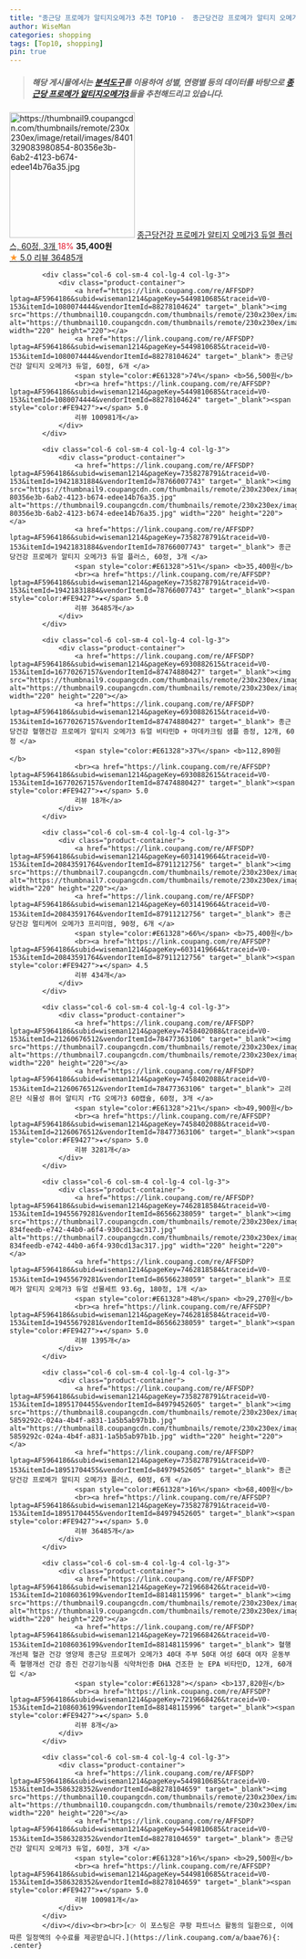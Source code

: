```yaml
---
title: "종근당 프로메가 알티지오메가3 추천 TOP10 -  종근당건강 프로메가 알티지 오메가3 듀얼 플러스, 60정, 3개 "
author: WiseMan
categories: shopping
tags: [Top10, shopping]
pin: true
---
```


> ##### 해당 게시물에서는 [**분석도구**](https://itemscout.io/)를 이용하여 **성별**, **연령별** 등의 데이터를 바탕으로 [**종근당 프로메가 알티지오메가3**](https://link.coupang.com/a/baae76)들을 추천해드리고 있습니다.
<div class="container"><div class="row">
            <div class="col-6 col-sm-4 col-lg-4 col-lg-3">
                <div class="product-container">
                    <a href="https://link.coupang.com/re/AFFSDP?lptag=AF5964186&subid=wiseman1214&pageKey=7358278791&traceid=V0-153&itemId=19421831884&vendorItemId=78766007743" target="_blank"><img src="https://thumbnail9.coupangcdn.com/thumbnails/remote/230x230ex/image/retail/images/8401329083980854-80356e3b-6ab2-4123-b674-edee14b76a35.jpg" alt="https://thumbnail9.coupangcdn.com/thumbnails/remote/230x230ex/image/retail/images/8401329083980854-80356e3b-6ab2-4123-b674-edee14b76a35.jpg" width="220" height="220"></a>
                    <a href="https://link.coupang.com/re/AFFSDP?lptag=AF5964186&subid=wiseman1214&pageKey=7358278791&traceid=V0-153&itemId=19421831884&vendorItemId=78766007743" target="_blank"> 종근당건강 프로메가 알티지 오메가3 듀얼 플러스, 60정, 3개 </a>
                    <span style="color:#E61328">18%</span> <b>35,400원</b>
                    <br><a href="https://link.coupang.com/re/AFFSDP?lptag=AF5964186&subid=wiseman1214&pageKey=7358278791&traceid=V0-153&itemId=19421831884&vendorItemId=78766007743" target="_blank"><span style="color:#FE9427">★</span> 5.0
                    리뷰 36485개</a>
                </div>
            </div>
            
            <div class="col-6 col-sm-4 col-lg-4 col-lg-3">
                <div class="product-container">
                    <a href="https://link.coupang.com/re/AFFSDP?lptag=AF5964186&subid=wiseman1214&pageKey=5449810685&traceid=V0-153&itemId=1080074444&vendorItemId=88278104624" target="_blank"><img src="https://thumbnail10.coupangcdn.com/thumbnails/remote/230x230ex/image/vendor_inventory/2a5c/bd7c5402fdc8917c24ec0491b8b37deaa5eb43b01c7843e204a89b4e1865.jpg" alt="https://thumbnail10.coupangcdn.com/thumbnails/remote/230x230ex/image/vendor_inventory/2a5c/bd7c5402fdc8917c24ec0491b8b37deaa5eb43b01c7843e204a89b4e1865.jpg" width="220" height="220"></a>
                    <a href="https://link.coupang.com/re/AFFSDP?lptag=AF5964186&subid=wiseman1214&pageKey=5449810685&traceid=V0-153&itemId=1080074444&vendorItemId=88278104624" target="_blank"> 종근당건강 알티지 오메가3 듀얼, 60정, 6개 </a>
                    <span style="color:#E61328">74%</span> <b>56,500원</b>
                    <br><a href="https://link.coupang.com/re/AFFSDP?lptag=AF5964186&subid=wiseman1214&pageKey=5449810685&traceid=V0-153&itemId=1080074444&vendorItemId=88278104624" target="_blank"><span style="color:#FE9427">★</span> 5.0
                    리뷰 100981개</a>
                </div>
            </div>
            
            <div class="col-6 col-sm-4 col-lg-4 col-lg-3">
                <div class="product-container">
                    <a href="https://link.coupang.com/re/AFFSDP?lptag=AF5964186&subid=wiseman1214&pageKey=7358278791&traceid=V0-153&itemId=19421831884&vendorItemId=78766007743" target="_blank"><img src="https://thumbnail9.coupangcdn.com/thumbnails/remote/230x230ex/image/retail/images/8401329083980854-80356e3b-6ab2-4123-b674-edee14b76a35.jpg" alt="https://thumbnail9.coupangcdn.com/thumbnails/remote/230x230ex/image/retail/images/8401329083980854-80356e3b-6ab2-4123-b674-edee14b76a35.jpg" width="220" height="220"></a>
                    <a href="https://link.coupang.com/re/AFFSDP?lptag=AF5964186&subid=wiseman1214&pageKey=7358278791&traceid=V0-153&itemId=19421831884&vendorItemId=78766007743" target="_blank"> 종근당건강 프로메가 알티지 오메가3 듀얼 플러스, 60정, 3개 </a>
                    <span style="color:#E61328">51%</span> <b>35,400원</b>
                    <br><a href="https://link.coupang.com/re/AFFSDP?lptag=AF5964186&subid=wiseman1214&pageKey=7358278791&traceid=V0-153&itemId=19421831884&vendorItemId=78766007743" target="_blank"><span style="color:#FE9427">★</span> 5.0
                    리뷰 36485개</a>
                </div>
            </div>
            
            <div class="col-6 col-sm-4 col-lg-4 col-lg-3">
                <div class="product-container">
                    <a href="https://link.coupang.com/re/AFFSDP?lptag=AF5964186&subid=wiseman1214&pageKey=6930882615&traceid=V0-153&itemId=16770267157&vendorItemId=87474880427" target="_blank"><img src="https://thumbnail9.coupangcdn.com/thumbnails/remote/230x230ex/image/vendor_inventory/b63e/8cb333e0e57d7b0b674dfb884f8e95fe827f08dcee06a2721f86c46ef3fd.jpg" alt="https://thumbnail9.coupangcdn.com/thumbnails/remote/230x230ex/image/vendor_inventory/b63e/8cb333e0e57d7b0b674dfb884f8e95fe827f08dcee06a2721f86c46ef3fd.jpg" width="220" height="220"></a>
                    <a href="https://link.coupang.com/re/AFFSDP?lptag=AF5964186&subid=wiseman1214&pageKey=6930882615&traceid=V0-153&itemId=16770267157&vendorItemId=87474880427" target="_blank"> 종근당건강 혈행건강 프로메가 알티지 오메가3 듀얼 비타민D + 마데카크림 샘플 증정, 12개, 60정 </a>
                    <span style="color:#E61328">37%</span> <b>112,890원</b>
                    <br><a href="https://link.coupang.com/re/AFFSDP?lptag=AF5964186&subid=wiseman1214&pageKey=6930882615&traceid=V0-153&itemId=16770267157&vendorItemId=87474880427" target="_blank"><span style="color:#FE9427">★</span> 5.0
                    리뷰 18개</a>
                </div>
            </div>
            
            <div class="col-6 col-sm-4 col-lg-4 col-lg-3">
                <div class="product-container">
                    <a href="https://link.coupang.com/re/AFFSDP?lptag=AF5964186&subid=wiseman1214&pageKey=6031419664&traceid=V0-153&itemId=20843591764&vendorItemId=87911212756" target="_blank"><img src="https://thumbnail7.coupangcdn.com/thumbnails/remote/230x230ex/image/vendor_inventory/09be/6378fdc8c55a31e7d12df24965834a04d312a48d36a964e2f357fda424d0.jpg" alt="https://thumbnail7.coupangcdn.com/thumbnails/remote/230x230ex/image/vendor_inventory/09be/6378fdc8c55a31e7d12df24965834a04d312a48d36a964e2f357fda424d0.jpg" width="220" height="220"></a>
                    <a href="https://link.coupang.com/re/AFFSDP?lptag=AF5964186&subid=wiseman1214&pageKey=6031419664&traceid=V0-153&itemId=20843591764&vendorItemId=87911212756" target="_blank"> 종근당건강 멀티케어 오메가3 프리미엄, 90정, 6개 </a>
                    <span style="color:#E61328">66%</span> <b>75,400원</b>
                    <br><a href="https://link.coupang.com/re/AFFSDP?lptag=AF5964186&subid=wiseman1214&pageKey=6031419664&traceid=V0-153&itemId=20843591764&vendorItemId=87911212756" target="_blank"><span style="color:#FE9427">★</span> 4.5
                    리뷰 434개</a>
                </div>
            </div>
            
            <div class="col-6 col-sm-4 col-lg-4 col-lg-3">
                <div class="product-container">
                    <a href="https://link.coupang.com/re/AFFSDP?lptag=AF5964186&subid=wiseman1214&pageKey=7458402088&traceid=V0-153&itemId=21260676512&vendorItemId=78477363106" target="_blank"><img src="https://thumbnail7.coupangcdn.com/thumbnails/remote/230x230ex/image/vendor_inventory/648d/2a8a63572adc270d42baa2ea32583f53a950c5b9621805f6d5b1ac95d09b.jpg" alt="https://thumbnail7.coupangcdn.com/thumbnails/remote/230x230ex/image/vendor_inventory/648d/2a8a63572adc270d42baa2ea32583f53a950c5b9621805f6d5b1ac95d09b.jpg" width="220" height="220"></a>
                    <a href="https://link.coupang.com/re/AFFSDP?lptag=AF5964186&subid=wiseman1214&pageKey=7458402088&traceid=V0-153&itemId=21260676512&vendorItemId=78477363106" target="_blank"> 고려은단 식물성 퓨어 알티지 rTG 오메가3 60캡슐, 60정, 3개 </a>
                    <span style="color:#E61328">21%</span> <b>49,900원</b>
                    <br><a href="https://link.coupang.com/re/AFFSDP?lptag=AF5964186&subid=wiseman1214&pageKey=7458402088&traceid=V0-153&itemId=21260676512&vendorItemId=78477363106" target="_blank"><span style="color:#FE9427">★</span> 5.0
                    리뷰 3281개</a>
                </div>
            </div>
            
            <div class="col-6 col-sm-4 col-lg-4 col-lg-3">
                <div class="product-container">
                    <a href="https://link.coupang.com/re/AFFSDP?lptag=AF5964186&subid=wiseman1214&pageKey=7462818584&traceid=V0-153&itemId=19455679281&vendorItemId=86566238059" target="_blank"><img src="https://thumbnail7.coupangcdn.com/thumbnails/remote/230x230ex/image/retail/images/29669358026562-834feedb-e742-44b0-a6f4-930cd13ac317.jpg" alt="https://thumbnail7.coupangcdn.com/thumbnails/remote/230x230ex/image/retail/images/29669358026562-834feedb-e742-44b0-a6f4-930cd13ac317.jpg" width="220" height="220"></a>
                    <a href="https://link.coupang.com/re/AFFSDP?lptag=AF5964186&subid=wiseman1214&pageKey=7462818584&traceid=V0-153&itemId=19455679281&vendorItemId=86566238059" target="_blank"> 프로메가 알티지 오메가3 듀얼 선물세트 93.6g, 180정, 1개 </a>
                    <span style="color:#E61328">48%</span> <b>29,270원</b>
                    <br><a href="https://link.coupang.com/re/AFFSDP?lptag=AF5964186&subid=wiseman1214&pageKey=7462818584&traceid=V0-153&itemId=19455679281&vendorItemId=86566238059" target="_blank"><span style="color:#FE9427">★</span> 5.0
                    리뷰 1395개</a>
                </div>
            </div>
            
            <div class="col-6 col-sm-4 col-lg-4 col-lg-3">
                <div class="product-container">
                    <a href="https://link.coupang.com/re/AFFSDP?lptag=AF5964186&subid=wiseman1214&pageKey=7358278791&traceid=V0-153&itemId=18951704455&vendorItemId=84979452605" target="_blank"><img src="https://thumbnail8.coupangcdn.com/thumbnails/remote/230x230ex/image/retail/images/889638640722938-5859292c-024a-4b4f-a831-1a5b5ab97b1b.jpg" alt="https://thumbnail8.coupangcdn.com/thumbnails/remote/230x230ex/image/retail/images/889638640722938-5859292c-024a-4b4f-a831-1a5b5ab97b1b.jpg" width="220" height="220"></a>
                    <a href="https://link.coupang.com/re/AFFSDP?lptag=AF5964186&subid=wiseman1214&pageKey=7358278791&traceid=V0-153&itemId=18951704455&vendorItemId=84979452605" target="_blank"> 종근당건강 프로메가 알티지 오메가3 플러스, 60정, 6개 </a>
                    <span style="color:#E61328">16%</span> <b>68,400원</b>
                    <br><a href="https://link.coupang.com/re/AFFSDP?lptag=AF5964186&subid=wiseman1214&pageKey=7358278791&traceid=V0-153&itemId=18951704455&vendorItemId=84979452605" target="_blank"><span style="color:#FE9427">★</span> 5.0
                    리뷰 36485개</a>
                </div>
            </div>
            
            <div class="col-6 col-sm-4 col-lg-4 col-lg-3">
                <div class="product-container">
                    <a href="https://link.coupang.com/re/AFFSDP?lptag=AF5964186&subid=wiseman1214&pageKey=7219668426&traceid=V0-153&itemId=21086036199&vendorItemId=88148115996" target="_blank"><img src="https://thumbnail9.coupangcdn.com/thumbnails/remote/230x230ex/image/vendor_inventory/a379/20f86e6d1e451cd526f81690aeb3ce60687862821196c73f5aa2f863098e.png" alt="https://thumbnail9.coupangcdn.com/thumbnails/remote/230x230ex/image/vendor_inventory/a379/20f86e6d1e451cd526f81690aeb3ce60687862821196c73f5aa2f863098e.png" width="220" height="220"></a>
                    <a href="https://link.coupang.com/re/AFFSDP?lptag=AF5964186&subid=wiseman1214&pageKey=7219668426&traceid=V0-153&itemId=21086036199&vendorItemId=88148115996" target="_blank"> 혈행 개선제 혈관 건강 영양제 종근당 프로메가 오메가3 40대 주부 50대 여성 60대 여자 운동부족 혈행개선 건강 증진 건강기능식품 식약처인증 DHA 건조한 눈 EPA 비타민D, 12개, 60개입 </a>
                    <span style="color:#E61328"></span> <b>137,820원</b>
                    <br><a href="https://link.coupang.com/re/AFFSDP?lptag=AF5964186&subid=wiseman1214&pageKey=7219668426&traceid=V0-153&itemId=21086036199&vendorItemId=88148115996" target="_blank"><span style="color:#FE9427">★</span> 5.0
                    리뷰 8개</a>
                </div>
            </div>
            
            <div class="col-6 col-sm-4 col-lg-4 col-lg-3">
                <div class="product-container">
                    <a href="https://link.coupang.com/re/AFFSDP?lptag=AF5964186&subid=wiseman1214&pageKey=5449810685&traceid=V0-153&itemId=3586328352&vendorItemId=88278104659" target="_blank"><img src="https://thumbnail10.coupangcdn.com/thumbnails/remote/230x230ex/image/vendor_inventory/2a5c/bd7c5402fdc8917c24ec0491b8b37deaa5eb43b01c7843e204a89b4e1865.jpg" alt="https://thumbnail10.coupangcdn.com/thumbnails/remote/230x230ex/image/vendor_inventory/2a5c/bd7c5402fdc8917c24ec0491b8b37deaa5eb43b01c7843e204a89b4e1865.jpg" width="220" height="220"></a>
                    <a href="https://link.coupang.com/re/AFFSDP?lptag=AF5964186&subid=wiseman1214&pageKey=5449810685&traceid=V0-153&itemId=3586328352&vendorItemId=88278104659" target="_blank"> 종근당건강 알티지 오메가3 듀얼, 60정, 3개 </a>
                    <span style="color:#E61328">16%</span> <b>29,500원</b>
                    <br><a href="https://link.coupang.com/re/AFFSDP?lptag=AF5964186&subid=wiseman1214&pageKey=5449810685&traceid=V0-153&itemId=3586328352&vendorItemId=88278104659" target="_blank"><span style="color:#FE9427">★</span> 5.0
                    리뷰 100981개</a>
                </div>
            </div>
            </div></div><br><br>[👉 이 포스팅은 쿠팡 파트너스 활동의 일환으로, 이에 따른 일정액의 수수료를 제공받습니다.](https://link.coupang.com/a/baae76){: .center}